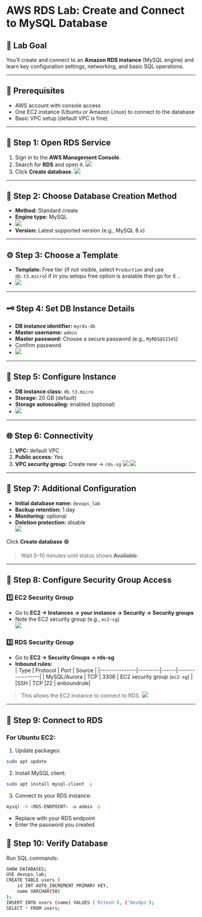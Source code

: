 # AWS RDS Lab: Create and Connect to MySQL Database

## 🎯 Lab Goal
You’ll create and connect to an **Amazon RDS instance** (MySQL engine) and learn key configuration settings, networking, and basic SQL operations.

---

## 🧩 Prerequisites
- AWS account with console access
- One EC2 instance (Ubuntu or Amazon Linux) to connect to the database
- Basic VPC setup (default VPC is fine)

---

## 🧪 Step 1: Open RDS Service
1. Sign in to the **AWS Management Console**.  
2. Search for **RDS** and open it.
  ![](images/rds1.png)
4. Click **Create database**.
   ![](images/rds2.png)

---

## 🧱 Step 2: Choose Database Creation Method
- **Method:** Standard create  
- **Engine type:** MySQL
- ![](images/rds3.png)
- **Version:** Latest supported version (e.g., MySQL 8.x)  

---

## ⚙️ Step 3: Choose a Template
- **Template:** Free tier (if not visible, select `Production` and use `db.t3.micro`) if in you setopu free option is avalable then go for it ..
- ![](images/rds4.png)  

---

## 🗝️ Step 4: Set DB Instance Details
- **DB instance identifier:** `myrds-db`  
- **Master username:** `admin`  
- **Master password:** Choose a secure password (e.g., `MyRDS@12345`)  
- Confirm password
- ![](images/rds5.png)

---

## 💾 Step 5: Configure Instance
- **DB instance class:** `db.t3.micro`  
- **Storage:** 20 GB (default)  
- **Storage autoscaling:** enabled (optional)
- ![](images/rds6.png)

---

## 🌐 Step 6: Connectivity
1. **VPC:** default VPC  
2. **Public access:** Yes  
3. **VPC security group:** Create new → `rds-sg`
   ![](images/rds7.png)
     ![](images/rds8.png)


---

## 🧰 Step 7: Additional Configuration
- **Initial database name:** `devops_lab`  
- **Backup retention:** 1 day  
- **Monitoring:** optional  
- **Deletion protection:** disable  
   ![](images/rds9.png)

Click **Create database** 🟢  
> Wait 5–10 minutes until status shows **Available**.

---

## 🔹 Step 8: Configure Security Group Access

### 1️⃣ EC2 Security Group
- Go to **EC2 → Instances → your instance → Security → Security groups**  
- Note the EC2 security group (e.g., `ec2-sg`)  
   ![](images/rds10.png)

### 2️⃣ RDS Security Group
- Go to **EC2 → Security Groups → rds-sg**  
- **Inbound rules:**  
  | Type          | Protocol | Port | Source           |
  |---------------|---------|------|-----------------|
  | MySQL/Aurora  | TCP     | 3306 | EC2 security group (`ec2-sg`) |
  |SSH            | TCP     |22 | enboundrule|

> This allows the EC2 instance to connect to RDS.
   ![](images/rds11.png)


---

## 🔗 Step 9: Connect to RDS

### For Ubuntu EC2:
1. Update packages:
```bash
sudo apt update
```
2. Install MySQL client:
```bash
sudo apt install mysql-client -y
```
3. Connect to your RDS instance:
```bash
mysql -h <RDS-ENDPOINT> -u admin -p
```
- Replace <RDS-ENDPOINT> with your RDS endpoint
- Enter the password you created

## 🧾 Step 10: Verify Database
Run SQL commands:
```bash
SHOW DATABASES;
USE devops_lab;
CREATE TABLE users (
    id INT AUTO_INCREMENT PRIMARY KEY,
    name VARCHAR(50)
);
INSERT INTO users (name) VALUES ('Ritesh'), ('DevOps');
SELECT * FROM users;
```
